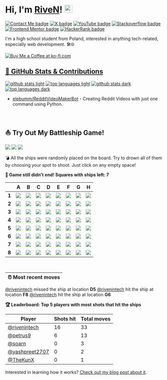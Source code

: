 # Hi, I'm [RiveN](https://github.com/rivenintech)! <img alt="waving gif" src="assets/waving.gif" width="25">

[![Contact Me badge](https://img.shields.io/badge/-Contact%20Me-000000?style=flat-square&labelColor=000000&logo=data:image/svg%2bxml;base64,PHN2ZyB4bWxucz0iaHR0cDovL3d3dy53My5vcmcvMjAwMC9zdmciIHdpZHRoPSIxZW0iIGhlaWdodD0iMWVtIiB2aWV3Qm94PSIwIDAgMjQgMjQiPjxwYXRoIGZpbGw9IndoaXRlIiBkPSJNNCAyMHEtLjgyNSAwLTEuNDEyLS41ODdUMiAxOFY2cTAtLjgyNS41ODgtMS40MTJUNCA0aDE2cS44MjUgMCAxLjQxMy41ODhUMjIgNnYxMnEwIC44MjUtLjU4NyAxLjQxM1QyMCAyMHptOC03bDgtNVY2bC04IDVsLTgtNXYyeiIvPjwvc3ZnPg==)](https://rivenintech.com/#contact)
[![X badge](https://img.shields.io/badge/-Twitter-000000?style=flat-square&labelColor=000000&logo=x&logoColor=white)](https://twitter.com/rivenintech)
[![YouTube badge](https://img.shields.io/badge/-YouTube-FF0000?style=flat-square&labelColor=FF0000&logo=youtube&logoColor=white)](https://youtube.com/@rivenintech)
[![Stackoverflow badge](https://img.shields.io/badge/-StackOverflow-f48225?style=flat-square&labelColor=f48225&logo=stackoverflow&logoColor=white)](https://stackoverflow.com/users/14048071)
[![Frontend Mentor badge](https://img.shields.io/badge/-Frontend%20Mentor-3F54A3?style=flat-square&labelColor=3F54A3&logo=frontendmentor&logoColor=white)](https://www.frontendmentor.io/profile/rivenintech)
[![HackerRank badge](https://img.shields.io/badge/-HackerRank-21b857?style=flat-square&labelColor=21b857&logo=hackerrank&logoColor=white)](https://www.hackerrank.com/rivenintech)

I'm a high school student from Poland, interested in anything tech-related, especially web development. 🛠️🌐

<a href='https://ko-fi.com/rivenintech' target='_blank'><img src='https://ko-fi.com/img/githubbutton_sm.svg' border='0' alt='Buy Me a Coffee at ko-fi.com' />

## 🚀 GitHub Stats & Contributions
[<img alt="github stats light" src="https://github-readme-stats.vercel.app/api?username=rivenintech&theme=default&show_icons=true&hide_title=true&hide_border=true&hide=issues,prs,contribs&show=prs_merged&count_private=true&include_all_commits=true&icon_color=12D31D&title_color=00FF00" />](https://github.com/rivenintech#gh-light-mode-only)
[<img alt="top languages light" src="https://github-readme-stats.vercel.app/api/top-langs/?username=rivenintech&theme=default&count_private=true&hide_border=true&title_color=454d57&layout=compact&hide=css" />](https://github.com/rivenintech#gh-light-mode-only)
[<img alt="github stats dark" src="https://github-readme-stats.vercel.app/api?username=rivenintech&theme=github_dark&show_icons=true&hide_title=true&hide_border=true&hide=issues,prs,contribs&show=prs_merged&count_private=true&include_all_commits=true&icon_color=12D31D&title_color=00FF00" />](https://github.com/rivenintech#gh-dark-mode-only)
[<img alt="top languages dark" src="https://github-readme-stats.vercel.app/api/top-langs/?username=rivenintech&theme=github_dark&count_private=true&hide_border=true&title_color=c1cbd3&layout=compact&hide=css" />](https://github.com/rivenintech#gh-dark-mode-only)

- [elebumm/RedditVideoMakerBot](https://github.com/elebumm/RedditVideoMakerBot/pulls?q=is%3Apr+author%3Arivenintech+is%3Aclosed) - Creating Reddit Videos with just one command using Python.

<br>

## ⛵ Try Out My Battleship Game!
![](https://img.shields.io/badge/Total%20moves-52-blue)
![](https://img.shields.io/badge/Finished%20games-1-brightgreen)
![](https://img.shields.io/badge/Total%20players-5-orange)

💣 All the ships were randomly placed on the board. Try to drown all of them by choosing your spot to shoot. Just click on any empty space!

**:dart: Game still didn't end! Squares with ships left: 7**

|       | A  | B  | C  | D  | E  | F  | G  | H  |
|-------|----|----|----|----|----|----|----|----|
| **1** |[![](https://raw.githubusercontent.com/rivenintech/rivenintech/main/assets/blank.png)](https://github.com/rivenintech/rivenintech/issues/new?title=battleship%7Cshoot%7C0&body=Just+push+%27Submit+new+issue%27+without+editing+the+title.+The+README+will+be+updated+after+approximately+30+seconds.)|[![](https://raw.githubusercontent.com/rivenintech/rivenintech/main/assets/blank.png)](https://github.com/rivenintech/rivenintech/issues/new?title=battleship%7Cshoot%7C1&body=Just+push+%27Submit+new+issue%27+without+editing+the+title.+The+README+will+be+updated+after+approximately+30+seconds.)|[![](https://raw.githubusercontent.com/rivenintech/rivenintech/main/assets/blank.png)](https://github.com/rivenintech/rivenintech/issues/new?title=battleship%7Cshoot%7C2&body=Just+push+%27Submit+new+issue%27+without+editing+the+title.+The+README+will+be+updated+after+approximately+30+seconds.)|[![](https://raw.githubusercontent.com/rivenintech/rivenintech/main/assets/blank.png)](https://github.com/rivenintech/rivenintech/issues/new?title=battleship%7Cshoot%7C3&body=Just+push+%27Submit+new+issue%27+without+editing+the+title.+The+README+will+be+updated+after+approximately+30+seconds.)|[![](https://raw.githubusercontent.com/rivenintech/rivenintech/main/assets/blank.png)](https://github.com/rivenintech/rivenintech/issues/new?title=battleship%7Cshoot%7C4&body=Just+push+%27Submit+new+issue%27+without+editing+the+title.+The+README+will+be+updated+after+approximately+30+seconds.)|![](https://raw.githubusercontent.com/rivenintech/rivenintech/main/assets/hit_mark.png)|[![](https://raw.githubusercontent.com/rivenintech/rivenintech/main/assets/blank.png)](https://github.com/rivenintech/rivenintech/issues/new?title=battleship%7Cshoot%7C6&body=Just+push+%27Submit+new+issue%27+without+editing+the+title.+The+README+will+be+updated+after+approximately+30+seconds.)|[![](https://raw.githubusercontent.com/rivenintech/rivenintech/main/assets/blank.png)](https://github.com/rivenintech/rivenintech/issues/new?title=battleship%7Cshoot%7C7&body=Just+push+%27Submit+new+issue%27+without+editing+the+title.+The+README+will+be+updated+after+approximately+30+seconds.)|
| **2** |[![](https://raw.githubusercontent.com/rivenintech/rivenintech/main/assets/blank.png)](https://github.com/rivenintech/rivenintech/issues/new?title=battleship%7Cshoot%7C9&body=Just+push+%27Submit+new+issue%27+without+editing+the+title.+The+README+will+be+updated+after+approximately+30+seconds.)|![](https://raw.githubusercontent.com/rivenintech/rivenintech/main/assets/miss_mark.png)|[![](https://raw.githubusercontent.com/rivenintech/rivenintech/main/assets/blank.png)](https://github.com/rivenintech/rivenintech/issues/new?title=battleship%7Cshoot%7C11&body=Just+push+%27Submit+new+issue%27+without+editing+the+title.+The+README+will+be+updated+after+approximately+30+seconds.)|[![](https://raw.githubusercontent.com/rivenintech/rivenintech/main/assets/blank.png)](https://github.com/rivenintech/rivenintech/issues/new?title=battleship%7Cshoot%7C12&body=Just+push+%27Submit+new+issue%27+without+editing+the+title.+The+README+will+be+updated+after+approximately+30+seconds.)|[![](https://raw.githubusercontent.com/rivenintech/rivenintech/main/assets/blank.png)](https://github.com/rivenintech/rivenintech/issues/new?title=battleship%7Cshoot%7C13&body=Just+push+%27Submit+new+issue%27+without+editing+the+title.+The+README+will+be+updated+after+approximately+30+seconds.)|![](https://raw.githubusercontent.com/rivenintech/rivenintech/main/assets/hit_mark.png)|[![](https://raw.githubusercontent.com/rivenintech/rivenintech/main/assets/blank.png)](https://github.com/rivenintech/rivenintech/issues/new?title=battleship%7Cshoot%7C15&body=Just+push+%27Submit+new+issue%27+without+editing+the+title.+The+README+will+be+updated+after+approximately+30+seconds.)|[![](https://raw.githubusercontent.com/rivenintech/rivenintech/main/assets/blank.png)](https://github.com/rivenintech/rivenintech/issues/new?title=battleship%7Cshoot%7C16&body=Just+push+%27Submit+new+issue%27+without+editing+the+title.+The+README+will+be+updated+after+approximately+30+seconds.)|
| **3** |[![](https://raw.githubusercontent.com/rivenintech/rivenintech/main/assets/blank.png)](https://github.com/rivenintech/rivenintech/issues/new?title=battleship%7Cshoot%7C18&body=Just+push+%27Submit+new+issue%27+without+editing+the+title.+The+README+will+be+updated+after+approximately+30+seconds.)|![](https://raw.githubusercontent.com/rivenintech/rivenintech/main/assets/hit_mark.png)|[![](https://raw.githubusercontent.com/rivenintech/rivenintech/main/assets/blank.png)](https://github.com/rivenintech/rivenintech/issues/new?title=battleship%7Cshoot%7C20&body=Just+push+%27Submit+new+issue%27+without+editing+the+title.+The+README+will+be+updated+after+approximately+30+seconds.)|[![](https://raw.githubusercontent.com/rivenintech/rivenintech/main/assets/blank.png)](https://github.com/rivenintech/rivenintech/issues/new?title=battleship%7Cshoot%7C21&body=Just+push+%27Submit+new+issue%27+without+editing+the+title.+The+README+will+be+updated+after+approximately+30+seconds.)|[![](https://raw.githubusercontent.com/rivenintech/rivenintech/main/assets/blank.png)](https://github.com/rivenintech/rivenintech/issues/new?title=battleship%7Cshoot%7C22&body=Just+push+%27Submit+new+issue%27+without+editing+the+title.+The+README+will+be+updated+after+approximately+30+seconds.)|![](https://raw.githubusercontent.com/rivenintech/rivenintech/main/assets/hit_mark.png)|![](https://raw.githubusercontent.com/rivenintech/rivenintech/main/assets/miss_mark.png)|[![](https://raw.githubusercontent.com/rivenintech/rivenintech/main/assets/blank.png)](https://github.com/rivenintech/rivenintech/issues/new?title=battleship%7Cshoot%7C25&body=Just+push+%27Submit+new+issue%27+without+editing+the+title.+The+README+will+be+updated+after+approximately+30+seconds.)|
| **4** |[![](https://raw.githubusercontent.com/rivenintech/rivenintech/main/assets/blank.png)](https://github.com/rivenintech/rivenintech/issues/new?title=battleship%7Cshoot%7C27&body=Just+push+%27Submit+new+issue%27+without+editing+the+title.+The+README+will+be+updated+after+approximately+30+seconds.)|![](https://raw.githubusercontent.com/rivenintech/rivenintech/main/assets/hit_mark.png)|[![](https://raw.githubusercontent.com/rivenintech/rivenintech/main/assets/blank.png)](https://github.com/rivenintech/rivenintech/issues/new?title=battleship%7Cshoot%7C29&body=Just+push+%27Submit+new+issue%27+without+editing+the+title.+The+README+will+be+updated+after+approximately+30+seconds.)|![](https://raw.githubusercontent.com/rivenintech/rivenintech/main/assets/miss_mark.png)|[![](https://raw.githubusercontent.com/rivenintech/rivenintech/main/assets/blank.png)](https://github.com/rivenintech/rivenintech/issues/new?title=battleship%7Cshoot%7C31&body=Just+push+%27Submit+new+issue%27+without+editing+the+title.+The+README+will+be+updated+after+approximately+30+seconds.)|![](https://raw.githubusercontent.com/rivenintech/rivenintech/main/assets/hit_mark.png)|[![](https://raw.githubusercontent.com/rivenintech/rivenintech/main/assets/blank.png)](https://github.com/rivenintech/rivenintech/issues/new?title=battleship%7Cshoot%7C33&body=Just+push+%27Submit+new+issue%27+without+editing+the+title.+The+README+will+be+updated+after+approximately+30+seconds.)|[![](https://raw.githubusercontent.com/rivenintech/rivenintech/main/assets/blank.png)](https://github.com/rivenintech/rivenintech/issues/new?title=battleship%7Cshoot%7C34&body=Just+push+%27Submit+new+issue%27+without+editing+the+title.+The+README+will+be+updated+after+approximately+30+seconds.)|
| **5** |[![](https://raw.githubusercontent.com/rivenintech/rivenintech/main/assets/blank.png)](https://github.com/rivenintech/rivenintech/issues/new?title=battleship%7Cshoot%7C36&body=Just+push+%27Submit+new+issue%27+without+editing+the+title.+The+README+will+be+updated+after+approximately+30+seconds.)|![](https://raw.githubusercontent.com/rivenintech/rivenintech/main/assets/hit_mark.png)|![](https://raw.githubusercontent.com/rivenintech/rivenintech/main/assets/miss_mark.png)|![](https://raw.githubusercontent.com/rivenintech/rivenintech/main/assets/miss_mark.png)|[![](https://raw.githubusercontent.com/rivenintech/rivenintech/main/assets/blank.png)](https://github.com/rivenintech/rivenintech/issues/new?title=battleship%7Cshoot%7C40&body=Just+push+%27Submit+new+issue%27+without+editing+the+title.+The+README+will+be+updated+after+approximately+30+seconds.)|![](https://raw.githubusercontent.com/rivenintech/rivenintech/main/assets/miss_mark.png)|[![](https://raw.githubusercontent.com/rivenintech/rivenintech/main/assets/blank.png)](https://github.com/rivenintech/rivenintech/issues/new?title=battleship%7Cshoot%7C42&body=Just+push+%27Submit+new+issue%27+without+editing+the+title.+The+README+will+be+updated+after+approximately+30+seconds.)|[![](https://raw.githubusercontent.com/rivenintech/rivenintech/main/assets/blank.png)](https://github.com/rivenintech/rivenintech/issues/new?title=battleship%7Cshoot%7C43&body=Just+push+%27Submit+new+issue%27+without+editing+the+title.+The+README+will+be+updated+after+approximately+30+seconds.)|
| **6** |[![](https://raw.githubusercontent.com/rivenintech/rivenintech/main/assets/blank.png)](https://github.com/rivenintech/rivenintech/issues/new?title=battleship%7Cshoot%7C45&body=Just+push+%27Submit+new+issue%27+without+editing+the+title.+The+README+will+be+updated+after+approximately+30+seconds.)|![](https://raw.githubusercontent.com/rivenintech/rivenintech/main/assets/miss_mark.png)|[![](https://raw.githubusercontent.com/rivenintech/rivenintech/main/assets/blank.png)](https://github.com/rivenintech/rivenintech/issues/new?title=battleship%7Cshoot%7C47&body=Just+push+%27Submit+new+issue%27+without+editing+the+title.+The+README+will+be+updated+after+approximately+30+seconds.)|![](https://raw.githubusercontent.com/rivenintech/rivenintech/main/assets/miss_mark.png)|[![](https://raw.githubusercontent.com/rivenintech/rivenintech/main/assets/blank.png)](https://github.com/rivenintech/rivenintech/issues/new?title=battleship%7Cshoot%7C49&body=Just+push+%27Submit+new+issue%27+without+editing+the+title.+The+README+will+be+updated+after+approximately+30+seconds.)|[![](https://raw.githubusercontent.com/rivenintech/rivenintech/main/assets/blank.png)](https://github.com/rivenintech/rivenintech/issues/new?title=battleship%7Cshoot%7C50&body=Just+push+%27Submit+new+issue%27+without+editing+the+title.+The+README+will+be+updated+after+approximately+30+seconds.)|![](https://raw.githubusercontent.com/rivenintech/rivenintech/main/assets/hit_mark.png)|[![](https://raw.githubusercontent.com/rivenintech/rivenintech/main/assets/blank.png)](https://github.com/rivenintech/rivenintech/issues/new?title=battleship%7Cshoot%7C52&body=Just+push+%27Submit+new+issue%27+without+editing+the+title.+The+README+will+be+updated+after+approximately+30+seconds.)|
| **7** |[![](https://raw.githubusercontent.com/rivenintech/rivenintech/main/assets/blank.png)](https://github.com/rivenintech/rivenintech/issues/new?title=battleship%7Cshoot%7C54&body=Just+push+%27Submit+new+issue%27+without+editing+the+title.+The+README+will+be+updated+after+approximately+30+seconds.)|![](https://raw.githubusercontent.com/rivenintech/rivenintech/main/assets/miss_mark.png)|[![](https://raw.githubusercontent.com/rivenintech/rivenintech/main/assets/blank.png)](https://github.com/rivenintech/rivenintech/issues/new?title=battleship%7Cshoot%7C56&body=Just+push+%27Submit+new+issue%27+without+editing+the+title.+The+README+will+be+updated+after+approximately+30+seconds.)|[![](https://raw.githubusercontent.com/rivenintech/rivenintech/main/assets/blank.png)](https://github.com/rivenintech/rivenintech/issues/new?title=battleship%7Cshoot%7C57&body=Just+push+%27Submit+new+issue%27+without+editing+the+title.+The+README+will+be+updated+after+approximately+30+seconds.)|![](https://raw.githubusercontent.com/rivenintech/rivenintech/main/assets/miss_mark.png)|[![](https://raw.githubusercontent.com/rivenintech/rivenintech/main/assets/blank.png)](https://github.com/rivenintech/rivenintech/issues/new?title=battleship%7Cshoot%7C59&body=Just+push+%27Submit+new+issue%27+without+editing+the+title.+The+README+will+be+updated+after+approximately+30+seconds.)|[![](https://raw.githubusercontent.com/rivenintech/rivenintech/main/assets/blank.png)](https://github.com/rivenintech/rivenintech/issues/new?title=battleship%7Cshoot%7C60&body=Just+push+%27Submit+new+issue%27+without+editing+the+title.+The+README+will+be+updated+after+approximately+30+seconds.)|[![](https://raw.githubusercontent.com/rivenintech/rivenintech/main/assets/blank.png)](https://github.com/rivenintech/rivenintech/issues/new?title=battleship%7Cshoot%7C61&body=Just+push+%27Submit+new+issue%27+without+editing+the+title.+The+README+will+be+updated+after+approximately+30+seconds.)|
| **8** |[![](https://raw.githubusercontent.com/rivenintech/rivenintech/main/assets/blank.png)](https://github.com/rivenintech/rivenintech/issues/new?title=battleship%7Cshoot%7C63&body=Just+push+%27Submit+new+issue%27+without+editing+the+title.+The+README+will+be+updated+after+approximately+30+seconds.)|[![](https://raw.githubusercontent.com/rivenintech/rivenintech/main/assets/blank.png)](https://github.com/rivenintech/rivenintech/issues/new?title=battleship%7Cshoot%7C64&body=Just+push+%27Submit+new+issue%27+without+editing+the+title.+The+README+will+be+updated+after+approximately+30+seconds.)|[![](https://raw.githubusercontent.com/rivenintech/rivenintech/main/assets/blank.png)](https://github.com/rivenintech/rivenintech/issues/new?title=battleship%7Cshoot%7C65&body=Just+push+%27Submit+new+issue%27+without+editing+the+title.+The+README+will+be+updated+after+approximately+30+seconds.)|[![](https://raw.githubusercontent.com/rivenintech/rivenintech/main/assets/blank.png)](https://github.com/rivenintech/rivenintech/issues/new?title=battleship%7Cshoot%7C66&body=Just+push+%27Submit+new+issue%27+without+editing+the+title.+The+README+will+be+updated+after+approximately+30+seconds.)|[![](https://raw.githubusercontent.com/rivenintech/rivenintech/main/assets/blank.png)](https://github.com/rivenintech/rivenintech/issues/new?title=battleship%7Cshoot%7C67&body=Just+push+%27Submit+new+issue%27+without+editing+the+title.+The+README+will+be+updated+after+approximately+30+seconds.)|![](https://raw.githubusercontent.com/rivenintech/rivenintech/main/assets/hit_mark.png)|[![](https://raw.githubusercontent.com/rivenintech/rivenintech/main/assets/blank.png)](https://github.com/rivenintech/rivenintech/issues/new?title=battleship%7Cshoot%7C69&body=Just+push+%27Submit+new+issue%27+without+editing+the+title.+The+README+will+be+updated+after+approximately+30+seconds.)|[![](https://raw.githubusercontent.com/rivenintech/rivenintech/main/assets/blank.png)](https://github.com/rivenintech/rivenintech/issues/new?title=battleship%7Cshoot%7C70&body=Just+push+%27Submit+new+issue%27+without+editing+the+title.+The+README+will+be+updated+after+approximately+30+seconds.)|

<br>

|⏰ Most recent moves|
|--------------------|
[@rivenintech](https://github.com/rivenintech) missed the ship at location **D5**
[@rivenintech](https://github.com/rivenintech) hit the ship at location **F8**
[@rivenintech](https://github.com/rivenintech) hit the ship at location **G6**

**🏆 Leaderboard: Top 5 players with most shots that hit the ships**

|Player|Shots hit|Total moves|
|---|---|---|
|[@rivenintech](https://github.com/rivenintech)|16|33|
|[@petrus9](https://github.com/petrus9)|6|13|
|[@soarn](https://github.com/soarn)|0|3|
|[@yashpreet2707](https://github.com/yashpreet2707)|0|2|
|[@TheKunX](https://github.com/TheKunX)|0|1|

Interested in learning how it works? [Check out my blog post about it](https://rivenintech.com/projects/battleship-game-in-readme/).
